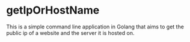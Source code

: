 # getIpOrHostName
This is a simple command line application in Golang that aims to get the public ip of a website and the server it is hosted on.
